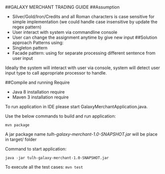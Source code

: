 ##GALAXY MERCHANT TRADING GUIDE
##Assumption
- Silver/Gold/Iron/Credits and all Roman characters is case sensitive for simple implementation (we could handle case insensitive by update the regex pattern)
- User interact with system via commandline console
- User can change the assignment anytime by give new input
##Solution approach
Patterns using:
- Singleton pattern
- Facade pattern: using for separate processing different sentence from user input

Ideally the system will interact with user via console, system will detect
user input type to call appropriate processor to handle.

##Compile and running
Require
- Java 8 installation require
- Maven 3 installation require

To run application in IDE please start GalaxyMerchantApplication.java.

Use the below commands to build and run application:

```mvn package``` 

A jar package name *tulh-galaxy-merchant-1.0-SNAPSHOT.jar* will be place in target/ folder

Command to start application:

```java -jar tulh-galaxy-merchant-1.0-SNAPSHOT.jar```

To execute all the test cases:
```mvn test```